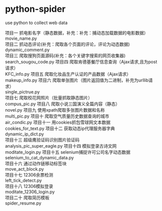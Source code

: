 # python-spider
use python to collect web data

                  
项目一   抓电影名字（静态数据，补充：补充：捕动态加载数据的电影数据） 
movie_name.py          
项目二   抓动态评论(补充：爬取各个页面的评论，评论为动态数据)               
dynamic_comment.py        
项目三   爬取搜狗页面源码(补充：各个关键字搜索的网页收集器)                 
search_sougou_code.py 
项目四   爬取肯德基餐厅信息查询（Ajax请求,且为post请求）                   
KFC_info.py
项目五   爬取化妆品生产认证的产品数据（Ajax请求）                          
makeup_info.py
项目六   爬取单张图片（图片返回值为二进制，补充为urllib请求）               
single_pictrue.py   
项目七   爬取校花网照片（批量抓取静态图片）                                
compus_pic.py
项目八   爬取小说三国演义全篇内容（静态）                                  
novel.py
项目九   使用xpath爬取多张图片数据和名称                                   
multi_pic.py
项目十   爬取空气质量历史数据查询的城市                                    
air_condic.py
项目十一 用cookies抓包雪球网文本数据                                       
cookies_for_text.py
项目十二 获取动态ip代理服务器字典                                          
dynamic_ip_dict.py   
项目十三 超级鹰验证码识别图片验证码                                        
analysis_pic_super_eagle.py
项目十四 模拟登录古诗文网                    
moditate_login.py
项目十五 selenium捕捉许可公司名字动态数据    
selenium_to_cat_dynamic_data.py              
项目十六 通过动作链移动标签块                
move_act_block.py                                                        
项目十七 12306余票检测                      
left_tick_detect.py              
项目十八 12306模拟登录                      
moditate_12306_login.py              
项目二十 爬取简历模板                       
spider_resume.py            
                                    
                                    














